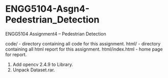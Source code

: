 ﻿# ENGG5104-Asgn4-Pedestrian_Detection
ENGG5104 Assignment4 – Pedestrian Detection


code/ - directory containing all code for this assignment. 
html/ - directory containing all html report for this assignment.
html/index.html - home page for report.


1. Add opencv 2.4.9 to Library.
2. Unpack Dataset.rar.